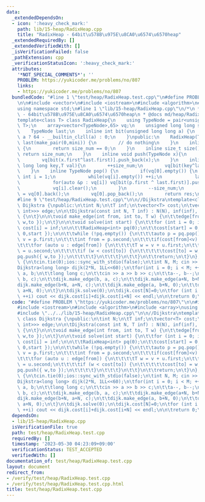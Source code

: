 ```yaml
---
data:
  _extendedDependsOn:
  - icon: ':heavy_check_mark:'
    path: lib/15-heap/RadixHeap.cpp
    title: "RadixHeap - 64bit\u578B\u975E\u8CA0\u6574\u6570heap"
  _extendedRequiredBy: []
  _extendedVerifiedWith: []
  _isVerificationFailed: false
  _pathExtension: cpp
  _verificationStatusIcon: ':heavy_check_mark:'
  attributes:
    '*NOT_SPECIAL_COMMENTS*': ''
    PROBLEM: https://yukicoder.me/problems/no/807
    links:
    - https://yukicoder.me/problems/no/807
  bundledCode: "#line 1 \"test/heap/RadixHeap.test.cpp\"\n#define PROBLEM \"https://yukicoder.me/problems/no/807\"\
    \n\n#include <vector>\n#include <iostream>\n#include <algorithm>\n#include <array>\n\
    using namespace std;\n#line 1 \"lib/15-heap/RadixHeap.cpp\"\n/*\n * @title RadixHeap\
    \ - 64bit\u578B\u975E\u8CA0\u6574\u6570heap\n * @docs md/heap/RadixHeap.md\n */\n\
    template<class T> class RadixHeap{\n    using TypeNode = pair<unsigned long long,\
    \ T>;\n    array<vector<TypeNode>,65> vq;\n    unsigned long long size_num;\n\
    \    TypeNode last;\n    inline int bit(unsigned long long a) {\n        return\
    \ a ? 64 - __builtin_clzll(a) : 0;\n    }\npublic:\n    RadixHeap(T mini) : size_num(0),\
    \ last(make_pair(0,mini)) {\n        // do nothing\n    }\n    inline bool empty()\
    \ {\n        return size_num == 0;\n    }\n    inline size_t size(){\n       \
    \ return size_num;\n    }\n    inline void push(TypeNode x){\n        ++size_num;\n\
    \        vq[bit(x.first^last.first)].push_back(x);\n    }\n    inline void emplace(unsigned\
    \ long long key,T val){\n        ++size_num;\n        vq[bit(key^last.first)].emplace_back(key,val);\n\
    \    }\n    inline TypeNode pop() {\n        if(vq[0].empty()) {\n           \
    \ int i = 1;\n            while(vq[i].empty()) ++i;\n            last = *min_element(vq[i].begin(),vq[i].end());\n\
    \            for(auto &p : vq[i]) vq[bit(p.first ^ last.first)].push_back(p);\n\
    \            vq[i].clear();\n        }\n        --size_num;\n        auto res\
    \ = vq[0].back();\n        vq[0].pop_back();\n        return res;\n    }\n};\n\
    #line 9 \"test/heap/RadixHeap.test.cpp\"\n\n//Dijkstra\ntemplate<class T> class\
    \ Dijkstra {\npublic:\n\tint N;\n\tT inf;\n\tvector<T> cost;\n\tvector<vector<pair<T,\
    \ int>>> edge;\n\n\tDijkstra(const int N, T inf) : N(N), inf(inf), cost(N), edge(N)\
    \ {\n\t}\n\n\tvoid make_edge(int from, int to, T w) {\n\t\tedge[from].push_back({\
    \ w,to });\n\t}\n\n\tvoid solve(int start) {\n\t\tfor (int i = 0; i < N; ++i)\
    \ cost[i] = inf;\n\n\t\tRadixHeap<int> pq(0);\n\t\tcost[start] = 0;\n\t\tpq.push({\
    \ 0,start });\n\n\t\twhile (!pq.empty()) {\n\t\t\tauto p = pq.pop();\n\t\t\tT\
    \ v = p.first;\n\t\t\tint from = p.second;\n\t\t\tif(cost[from]<v) continue;\n\
    \t\t\tfor (auto u : edge[from]) {\n\t\t\t\tT w = v + u.first;\n\t\t\t\tint to\
    \ = u.second;\n\t\t\t\tif (w < cost[to]) {\n\t\t\t\t\tcost[to] = w;\n\t\t\t\t\t\
    pq.push({ w,to });\n\t\t\t\t}\n\t\t\t}\n\t\t}\n\t\treturn;\n\t}\n};\n\nint main()\
    \ {\n\tcin.tie(0);ios::sync_with_stdio(false);\n\tint N, M; cin >> N >> M;\n\t\
    Dijkstra<long long> dijk(2*N, 1LL<<60);\n\tfor(int i = 0; i < M; ++i){\n\t\tint\
    \ a, b;\n\t\tlong long c;\n\t\tcin >> a >> b >> c;\n\t\ta--, b--;\n\t\tdijk.make_edge(a,\
    \ b, c);\n\t\tdijk.make_edge(b, a, c);\n\t\tdijk.make_edge(a+N, b+N, c);\n\t\t\
    dijk.make_edge(b+N, a+N, c);\n\t\tdijk.make_edge(a, b+N, 0);\n\t\tdijk.make_edge(b,\
    \ a+N, 0);\n\t}\n\tdijk.solve(0);\n\tdijk.cost[N]=0;\n\tfor (int i = 0; i < N;\
    \ ++i) cout << dijk.cost[i]+dijk.cost[i+N] << endl;\n\n\treturn 0;\n}\n"
  code: "#define PROBLEM \"https://yukicoder.me/problems/no/807\"\n\n#include <vector>\n\
    #include <iostream>\n#include <algorithm>\n#include <array>\nusing namespace std;\n\
    #include \"../../lib/15-heap/RadixHeap.cpp\"\n\n//Dijkstra\ntemplate<class T>\
    \ class Dijkstra {\npublic:\n\tint N;\n\tT inf;\n\tvector<T> cost;\n\tvector<vector<pair<T,\
    \ int>>> edge;\n\n\tDijkstra(const int N, T inf) : N(N), inf(inf), cost(N), edge(N)\
    \ {\n\t}\n\n\tvoid make_edge(int from, int to, T w) {\n\t\tedge[from].push_back({\
    \ w,to });\n\t}\n\n\tvoid solve(int start) {\n\t\tfor (int i = 0; i < N; ++i)\
    \ cost[i] = inf;\n\n\t\tRadixHeap<int> pq(0);\n\t\tcost[start] = 0;\n\t\tpq.push({\
    \ 0,start });\n\n\t\twhile (!pq.empty()) {\n\t\t\tauto p = pq.pop();\n\t\t\tT\
    \ v = p.first;\n\t\t\tint from = p.second;\n\t\t\tif(cost[from]<v) continue;\n\
    \t\t\tfor (auto u : edge[from]) {\n\t\t\t\tT w = v + u.first;\n\t\t\t\tint to\
    \ = u.second;\n\t\t\t\tif (w < cost[to]) {\n\t\t\t\t\tcost[to] = w;\n\t\t\t\t\t\
    pq.push({ w,to });\n\t\t\t\t}\n\t\t\t}\n\t\t}\n\t\treturn;\n\t}\n};\n\nint main()\
    \ {\n\tcin.tie(0);ios::sync_with_stdio(false);\n\tint N, M; cin >> N >> M;\n\t\
    Dijkstra<long long> dijk(2*N, 1LL<<60);\n\tfor(int i = 0; i < M; ++i){\n\t\tint\
    \ a, b;\n\t\tlong long c;\n\t\tcin >> a >> b >> c;\n\t\ta--, b--;\n\t\tdijk.make_edge(a,\
    \ b, c);\n\t\tdijk.make_edge(b, a, c);\n\t\tdijk.make_edge(a+N, b+N, c);\n\t\t\
    dijk.make_edge(b+N, a+N, c);\n\t\tdijk.make_edge(a, b+N, 0);\n\t\tdijk.make_edge(b,\
    \ a+N, 0);\n\t}\n\tdijk.solve(0);\n\tdijk.cost[N]=0;\n\tfor (int i = 0; i < N;\
    \ ++i) cout << dijk.cost[i]+dijk.cost[i+N] << endl;\n\n\treturn 0;\n}\n"
  dependsOn:
  - lib/15-heap/RadixHeap.cpp
  isVerificationFile: true
  path: test/heap/RadixHeap.test.cpp
  requiredBy: []
  timestamp: '2023-05-30 04:23:09+09:00'
  verificationStatus: TEST_ACCEPTED
  verifiedWith: []
documentation_of: test/heap/RadixHeap.test.cpp
layout: document
redirect_from:
- /verify/test/heap/RadixHeap.test.cpp
- /verify/test/heap/RadixHeap.test.cpp.html
title: test/heap/RadixHeap.test.cpp
---
```

